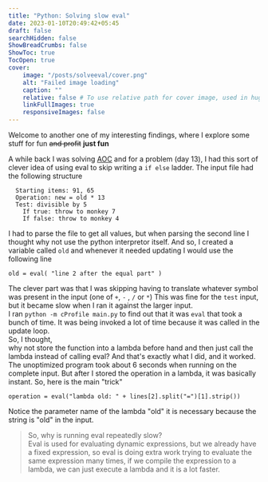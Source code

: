 ```yaml
---
title: "Python: Solving slow eval"
date: 2023-01-10T20:49:42+05:45
draft: false
searchHidden: false
ShowBreadCrumbs: false
ShowToc: true
TocOpen: true
cover:
    image: "/posts/solveeval/cover.png"
    alt: "Failed image loading"
    caption: ""
    relative: false # To use relative path for cover image, used in hugo Page-bundles
    linkFullImages: true
    responsiveImages: false
---
```


Welcome to another one of my interesting findings, where I explore some stuff for fun ~~and profit~~ **just fun**

A while back I was solving [AOC](https://adventofcode.com/) and for a problem (day 13), I had this sort of clever idea of using eval to skip writing a `if else`  ladder.
The input file had the following structure
```Monkey 1:
  Starting items: 91, 65
  Operation: new = old * 13
  Test: divisible by 5
    If true: throw to monkey 7
    If false: throw to monkey 4
```
I had to parse the file to get all values, but when parsing the second line I thought why not use the python interpretor itself. And so, I created a variable called `old` and whenever it needed updating I would use the following line
```
old = eval( "line 2 after the equal part" )
```
The clever part was that I was skipping having to translate whatever symbol was present in the input (one of `+`, `-` , `/` or `*`)
This was fine for the `test` input, but it became slow when I ran it against the larger input.   
I ran `python -m cProfile main.py` to find out that it was `eval` that took a bunch of time. It was being invoked a lot of time because it was called in the update loop.  
So, I thought,  
why not store the function into a lambda before hand and then just call the lambda instead of calling eval?
And that's exactly what I did, and it worked. The unoptimized program took about 6 seconds when running on the complete input. But after I stored the operation in a lambda, it was basically instant.
So, here is the main "trick"
```
operation = eval("lambda old: " + lines[2].split("=")[1].strip())
```
Notice the parameter name of the lambda "old" it is necessary because the string is "old" in the input. 

>So, why is running eval repeatedly slow?  
  Eval is used for evaluating dynamic expressions, but we already have a fixed expression, so eval is doing extra work trying to evaluate the same expression many times, if we compile the expression to a lambda, we can just execute a lambda and it is a lot faster.
